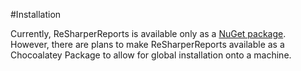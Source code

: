 #Installation

Currently, ReSharperReports is available only as a [NuGet package](https://www.nuget.org/packages/ReSharperReports/).  However, there are plans to make ReSharperReports available as a Chocoalatey Package to allow for global installation onto a machine.